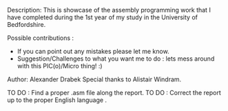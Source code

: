 
Description:
This is showcase of the assembly programming work that I have completed during the 1st year of my study in the University of Bedfordshire.

Possible contributions :
- If you can point out any mistakes please let me know.
- Suggestion/Challenges to what you want me to do : lets mess around with this PIC(o)/Micro thing! :)

Author:
Alexander Drabek
Special thanks to Alistair Windram.

TO DO : Find a proper .asm file along the report.
TO DO : Correct the report up to the proper English language .
